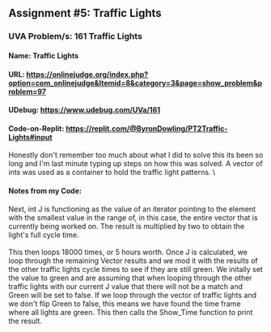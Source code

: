 ## Assignment #5: Traffic Lights
### UVA Problem/s: 161 Traffic Lights
#### Name: Traffic Lights
#### URL: https://onlinejudge.org/index.php?option=com_onlinejudge&Itemid=8&category=3&page=show_problem&problem=97
#### UDebug: https://www.udebug.com/UVa/161
#### Code-on-Replit: https://replit.com/@ByronDowling/PT2Traffic-Lights#input

Honestly don't remember too much about what I did to solve this its been so long and I'm last minute typing up steps on how this was solved. A vector of ints was used as a container to hold the traffic light patterns. 
\
#### Notes from my Code:
Next, int J is functioning as the value of an iterator pointing to the element with the smallest value in the range of, in this case, the entire vector that is currently being worked on. The result is multiplied by two to obtain the light's full cycle time. 
\
\
This then loops 18000 times, or 5 hours worth. Once J is calculated, we loop through the remaining Vector results and we mod it with the results of the other traffic lights cycle times to see if they are still green. We initally set the value to green and are assuming that when looping through the other traffic lights with our current J value that there will not be a match and Green will be set to false. If we loop through the vector of traffic lights and we don't flip Green to false, this means we have found the time frame where all lights are green. This then calls the Show_Time function to print the result.
